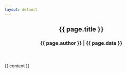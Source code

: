 ```yaml
---
layout: default
---
```

<article>
  <header>
    <h2>{{ page.title }}</h2>
    <h3>{{ page.author }} | {{ page.date }}</h3>
  </header>
  {{ content }}
  <footer>
  </footer>
</article>

